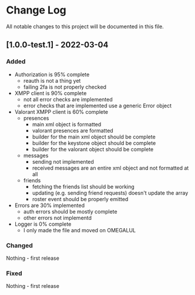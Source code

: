 # Change Log
All notable changes to this project will be documented in this file.

## [1.0.0-test.1] - 2022-03-04
 
### Added
- Authorization is 95% complete
    - reauth is not a thing yet
    - failing 2fa is not properly checked
- XMPP client is 90% complete
    - not all error checks are implemented
    - error checks that are implemented use a generic Error object
- Valorant XMPP client is 60% complete
    - presences
        - main xml object is formatted
        - valorant presences are formatted
        - builder for the main xml object should be complete
        - builder for the keystone object should be complete
        - builder for the valorant object should be complete
    - messages
        - sending not implemented
        - received messages are an entire xml object and not formatted at all
    - friends
        - fetching the friends list should be working
        - updating (e.g. sending friend requests) doesn't update the array
        - roster event should be properly emitted
- Errors are 30% implemented
    - auth errors should be mostly complete
    - other errors not implementd
- Logger is 0% complete
    - I only made the file and moved on OMEGALUL
   
### Changed
Nothing - first release
### Fixed
Nothing - first release